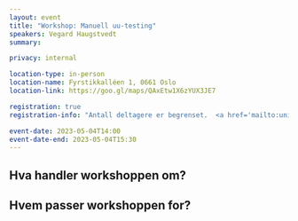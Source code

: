 ```yaml
---
layout: event
title: "Workshop: Manuell uu-testing"
speakers: Vegard Haugstvedt
summary: 

privacy: internal

location-type: in-person
location-name: Fyrstikkalléen 1, 0661 Oslo
location-link: https://goo.gl/maps/QAxEtw1X6zYUX3JE7

registration: true
registration-info: "Antall deltagere er begrenset.  <a href='mailto:universell.utforming@nav.no?subject=Påmelding til manuell uu-testing workshop'>Ta kontakt med oss via epost</a> om du er interessert i å delta."

event-date: 2023-05-04T14:00
event-date-end: 2023-05-04T15:30
---
```

## Hva handler workshoppen om?


## Hvem passer workshoppen for?
